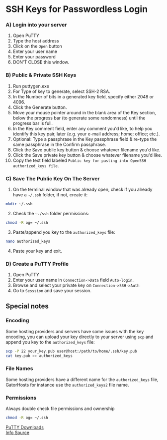 # SSH Keys for Passwordless Login

### A) Login into your server

1. Open PuTTY
2. Type the host address
3. Click on the `Open` button
4. Enter your user name
5. Enter your password
6. DON'T CLOSE this window.

### B) Public & Private SSH Keys

1.  Run puttygen.exe
2.  For Type of key to generate, select SSH-2 RSA.
3.  In the Number of bits in a generated key field, specify either 2048 or 4096.
4.  Click the Generate button.
5.  Move your mouse pointer around in the blank area of the Key section,
    below the progress bar (to generate some randomness) until the progress bar
    is full.
6.  In the Key comment field, enter any comment you'd like, to help you identify
    this key pair, later (e.g. your e-mail address; home; office; etc.).
7.  Optional: Type a passphrase in the Key passphrase field & re-type the same
    passphrase in the Confirm passphrase.
8.  Click the Save public key button & choose whatever filename you'd like.
9.  Click the Save private key button & choose whatever filename you'd like.
10. Copy the text field labeled `Public key for pasting into
    OpenSSH authorized_keys file`.

### C) Save The Public Key On The Server

1. On the terminal window that was already open, check if you already have
  a `~/.ssh` folder, if not, create it:

  ```bash
  mkdir ~/.ssh
  ```

2. Check the `~./ssh` folder permissions:

  ```bash
  chmod -R og= ~/.ssh
  ```

3. Paste/append you key to the `authorized_keys` file:

  ```bash
  nano authorized_keys
  ```

4. Paste your key and exit.

### D) Create a PuTTY Profile
1. Open PuTTY
2. Enter your user name in `Connection->Data` field `Auto-login`.
3. Browse and select your private key on `Connection->SSH->Auth`
4. Go to  `Sesssion` and save your session.

## Special notes

### Encoding
Some hosting providers and servers have some issues with the key encoding, you
can upload your key directly to your server using `scp` and append you key to
the `authorized_keys` file:

```bash
scp -P 22 your_key.pub user@host:/path/to/home/.ssh/key.pub
cat key.pub >> authorized_keys
```

### File Names
Some hosting providers have a different name for the `authorized_keys` file,
GatorHosts for instance use the `authorized_keys2` file name.

### Permissions
Always double check file permissions and ownership
```bash
chmod -R og= ~/.ssh
```

[PuTTY Downloads](http://www.chiark.greenend.org.uk/~sgtatham/putty/download.html)  
[Info Source](https://www.digitalocean.com/community/tutorials/how-to-create-ssh-keys-with-putty-to-connect-to-a-vps)
